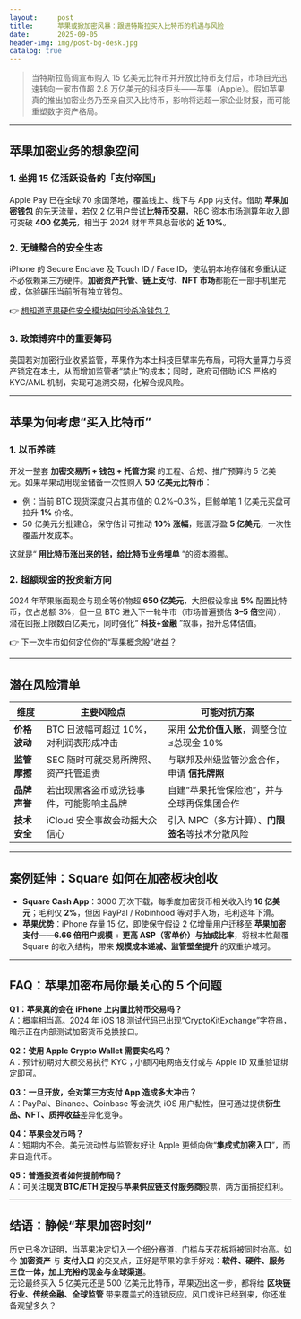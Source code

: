 ```yaml
---
layout:     post
title:      苹果或掀加密风暴：跟进特斯拉买入比特币的机遇与风险
date:       2025-09-05
header-img: img/post-bg-desk.jpg
catalog: true
---
```


> 当特斯拉高调宣布购入 15 亿美元比特币并开放比特币支付后，市场目光迅速转向一家市值超 2.8 万亿美元的科技巨头——苹果（Apple）。假如苹果真的推出加密业务乃至亲自买入比特币，影响将远超一家企业财报，而可能重塑数字资产格局。

---

## 苹果加密业务的想象空间

### 1. 坐拥 15 亿活跃设备的「支付帝国」  
Apple Pay 已在全球 70 余国落地，覆盖线上、线下与 App 内支付。借助 **苹果加密钱包** 的先天流量，若仅 2 亿用户尝试**比特币交易**，RBC 资本市场测算年收入即可突破 **400 亿美元**，相当于 2024 财年苹果总营收的 **近 10%**。

### 2. 无缝整合的安全生态  
iPhone 的 Secure Enclave 及 Touch ID / Face ID，使私钥本地存储和多重认证不必依赖第三方硬件。**加密资产托管**、**链上支付**、**NFT 市场**都能在一部手机里完成，体验碾压当前所有独立钱包。

👉 [想知道苹果硬件安全模块如何秒杀冷钱包？](https://okxdog.com/)

### 3. 政策博弈中的重要筹码  
美国若对加密行业收紧监管，苹果作为本土科技巨擘率先布局，可将大量算力与资产锁定在本土，从而增加监管者“禁止”的成本；同时，政府可借助 iOS 严格的 KYC/AML 机制，实现可追溯交易，化解合规风险。

---

## 苹果为何考虑“买入比特币”

### 1. 以币养链  
开发一整套 **加密交易所 + 钱包 + 托管方案** 的工程、合规、推广预算约 5 亿美元。如果苹果动用现金储备一次性购入 **50 亿美元比特币**：

- 例：当前 BTC 现货深度只占其市值的 0.2%–0.3%，巨鲸单笔 1 亿美元买盘可拉升 **1%** 价格。  
- 50 亿美元分批建仓，保守估计可推动 **10% 涨幅**，账面浮盈 **5 亿美元**，一次性覆盖开发成本。  

这就是“ **用比特币涨出来的钱，给比特币业务埋单** ”的资本腾挪。

### 2. 超额现金的投资新方向  
2024 年苹果账面现金与现金等价物超 **650 亿美元**，大胆假设拿出 **5%** 配置比特币，仅占总额 3%，但一旦 BTC 进入下一轮牛市（市场普遍预估 **3–5 倍**空间），潜在回报上限数百亿美元，同时强化“ **科技+金融** ”叙事，抬升总体估值。

👉 [下一次牛市如何定位你的“苹果概念股”收益？](https://okxdog.com/)

---

## 潜在风险清单

| 维度 | 主要风险点 | 可能对抗方案 |
|---|---|---|
| **价格波动** | BTC 日波幅可超过 10%，对利润表形成冲击 | 采用 **公允价值入账**，调整仓位≤总现金 10% |
| **监管摩擦** | SEC 随时可就交易所牌照、资产托管追责 | 与联邦及州级监管沙盒合作，申请 **信托牌照** |
| **品牌声誉** | 若出现黑客盗币或洗钱事件，可能影响主品牌 | 自建“苹果托管保险池”，并与全球再保集团合作 |
| **技术安全** | iCloud 安全事故会动摇大众信心 | 引入 MPC（多方计算）、**门限签名**等技术分散风险 |

---

## 案例延伸：Square 如何在加密板块创收

- **Square Cash App**：3000 万次下载，每季度加密货币相关收入约 **16 亿美元**；毛利仅 **2%**，但因 PayPal / Robinhood 等对手入场，毛利逐年下滑。  
- **苹果优势**：iPhone 存量 15 亿，即使保守假设 2 亿增量用户迁移至 **苹果加密支付**——**6.66 倍用户规模** + **更高 ASP（客单价）与抽成比率**，将根本性颠覆 Square 的收入结构，带来 **规模成本递减、监管壁垒提升** 的双重护城河。

---

## FAQ：苹果加密布局你最关心的 5 个问题

**Q1：苹果真的会在 iPhone 上内置比特币交易吗？**  
A：概率相当高。2024 年 iOS 18 测试代码已出现“CryptoKitExchange”字符串，暗示正在内部测试加密货币兑换接口。

**Q2：使用 Apple Crypto Wallet 需要实名吗？**  
A：预计初期对大额交易执行 KYC；小额闪电网络支付或与 Apple ID 双重验证绑定即可。

**Q3：一旦开放，会对第三方支付 App 造成多大冲击？**  
A：PayPal、Binance、Coinbase 等会流失 iOS 用户黏性，但可通过提供**衍生品、NFT、质押收益**差异化竞争。

**Q4：苹果会发币吗？**  
A：短期内不会。美元流动性与监管友好让 Apple 更倾向做“**集成式加密入口**”，而非自造代币。

**Q5：普通投资者如何提前布局？**  
A：可关注**现货 BTC/ETH 定投**与**苹果供应链支付服务商**股票，两方面捕捉红利。

---

## 结语：静候“苹果加密时刻”

历史已多次证明，当苹果决定切入一个细分赛道，门槛与天花板将被同时抬高。如今 **加密资产** 与 **支付入口** 的交叉点，正好是苹果的拿手好戏：**软件、硬件、服务三位一体，加上充裕的现金与全球渠道**。  
无论最终买入 5 亿美元还是 500 亿美元比特币，苹果迈出这一步，都将给 **区块链行业、传统金融、全球监管** 带来覆盖式的连锁反应。风口或许已经到来，你还准备观望多久？
